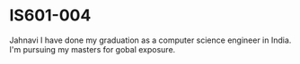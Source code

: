# IS601-004
Jahnavi 
I have done my graduation as a computer science engineer in India. I'm pursuing my masters for gobal exposure.